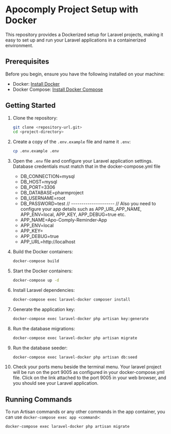 # Apocomply Project Setup with Docker

This repository provides a Dockerized setup for Laravel projects, making it easy to set up and run your Laravel applications in a containerized environment.

## Prerequisites

Before you begin, ensure you have the following installed on your machine:

- Docker: [Install Docker](https://docs.docker.com/get-docker/)
- Docker Compose: [Install Docker Compose](https://docs.docker.com/compose/install/)

## Getting Started

1. Clone the repository:

    ```bash
    git clone <repository-url.git>
    cd <project-directory>
    ```

2. Create a copy of the `.env.example` file and name it `.env`:

    ```bash
    cp .env.example .env
    ```

3. Open the `.env` file and configure your Laravel application settings.
   Database credentials must match that in the docker-compose.yml file
    - DB_CONNECTION=mysql
    - DB_HOST=mysql
    - DB_PORT=3306
    - DB_DATABASE=pharmproject
    - DB_USERNAME=root
    - DB_PASSWORD=test
   // --------------------- //
    Also you need to configure your app details such as APP_URL,APP_NAME, APP_ENV=local, APP_KEY, APP_DEBUG=true etc.
    - APP_NAME=Apo-Comply-Reminder-App
    - APP_ENV=local
    - APP_KEY=
    - APP_DEBUG=true
    - APP_URL=http://localhost


5. Build the Docker containers:

    ```bash
    docker-compose build
    ```

6. Start the Docker containers:

    ```bash
    docker-compose up -d
    ```

7. Install Laravel dependencies:

    ```bash
    docker-compose exec laravel-docker composer install
    ```

8. Generate the application key:

    ```bash
    docker-compose exec laravel-docker php artisan key:generate
    ```

9. Run the database migrations:

    ```bash
    docker-compose exec laravel-docker php artisan migrate
    ```
10. Run the database seeder:

    ```bash
    docker-compose exec laravel-docker php artisan db:seed

10. Check your ports menu beside the terminal menu. Your laravel project will be run on the port 9005 as configured in your docker-compose.yml file. Click on the link attached to the port 9005 in your web browser, and you should see your Laravel application.

## Running Commands

To run Artisan commands or any other commands in the app container, you can use `docker-compose exec app <command>`:

```bash
docker-compose exec laravel-docker php artisan migrate

